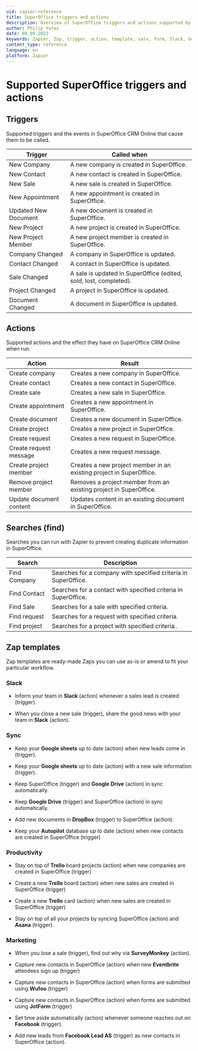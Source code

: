 ```yaml
---
uid: zapier-reference
title: SuperOffice triggers and actions
description: Overview of SuperOffice triggers and actions supported by Zapier. List of Zap templates.
author: Philip Yates
date: 08.09.2023
keywords: Zapier, Zap, trigger, action, template, sale, form, Slack, Google Sheets, Google Drive, Dropbox, Trello, Asana, Eventbrite, SurveyMonkey, JotForm, Wufoo
content_type: reference
language: en
platform: Zapier
---
```


# Supported SuperOffice triggers and actions

## Triggers

Supported triggers and the events in SuperOffice CRM Online that cause them to be called.

| Trigger | Called when |
|---|---|
| New Company | A new company is created in SuperOffice. |
| New Contact | A new contact is created in SuperOffice. |
| New Sale | A new sale is created in SuperOffice. |
| New Appointment | A new appointment is created in SuperOffice. |
| Updated New Document | A new document is created in SuperOffice. |
| New Project | A new project is created in SuperOffice. |
| New Project Member | A new project member is created in SuperOffice. |
| Company Changed | A company in SuperOffice is updated. |
| Contact Changed | A contact in SuperOffice is updated. |
| Sale Changed | A sale is updated in SuperOffice (edited, sold, lost, completed). |
| Project Changed | A project in SuperOffice is updated. |
| Document Changed | A document in SuperOffice is updated. |

## Actions

Supported actions and the effect they have on SuperOffice CRM Online when run.

| Action | Result |
|---|---|
| Create company | Creates a new company in SuperOffice. |
| Create contact | Creates a new contact in SuperOffice. |
| Create sale | Creates a new sale in SuperOffice. |
| Create appointment | Creates a new appointment in SuperOffice. |
| Create document | Creates a new document in SuperOffice. |
| Create project | Creates a new project in SuperOffice. |
| Create request | Creates a new request in SuperOffice. |
| Create request message | Creates a new request message. |
| Create project member | Creates a new project member in an existing project in SuperOffice. |
| Remove project member | Removes a project member from an existing project in SuperOffice. |
| Update document content | Updates content in an existing document in SuperOffice. |

## Searches (find)

Searches you can run with Zapier to prevent creating duplicate information in SuperOffice.

| Search | Description |
|---|---|
| Find Company | Searches for a company with specified criteria in SuperOffice. |
| Find Contact | Searches for a contact with specified criteria in SuperOffice. |
| Find Sale | Searches for a sale with specified criteria. |
| Find request | Searches for a request with specified criteria. |
| Find project | Searches for a project with specified criteria . |

## Zap templates

Zap templates are ready-made Zaps you can use as-is or amend to fit your particular workflow.

### Slack

* Inform your team in **Slack** (action) whenever a sales lead is created (trigger).

* When you close a new sale (trigger), share the good news with your team in **Slack** (action).

### Sync

* Keep your **Google sheets** up to date (action) when new leads come in (trigger).

* Keep your **Google sheets** up to date (action) with a new sale information (trigger).

* Keep SuperOffice (trigger) and **Google Drive** (action) in sync automatically.

* Keep **Google Drive** (trigger) and SuperOffice (action) in sync automatically.

* Add new documents in **DropBox** (trigger) to SuperOffice (action).

* Keep your **Autopilot** database up to date (action) when new contacts are created in SuperOffice (trigger)

### Productivity

* Stay on top of **Trello** board projects (action) when new companies are created in SuperOffice (trigger)

* Create a new **Trello** board (action) when new sales are created in SuperOffice (trigger)

* Create a new **Trello** card (action) when new sales are created in SuperOffice (trigger)

* Stay on top of all your projects by syncing SuperOffice (action) and **Asana** (trigger).

### Marketing

* When you lose a sale (trigger), find out why via **SurveyMonkey** (action).

* Capture new contacts in SuperOffice (action) when new **Eventbrite** attendees sign up (trigger)

* Capture new contacts in SuperOffice (action) when forms are submitted using **Wufoo** (trigger)

* Capture new contacts in SuperOffice (action) when forms are submitted using **JotForm** (trigger)

* Set time aside automatically (action) whenever someone reaches out on **Facebook** (trigger).

* Add new leads from **Facebook Lead AS** (trigger) as new contacts in SuperOffice (action).
